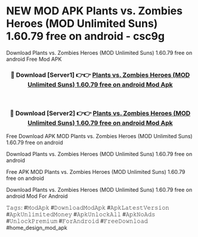 # NEW MOD APK Plants vs. Zombies Heroes (MOD Unlimited Suns) 1.60.79 free on android - csc9g
Download Plants vs. Zombies Heroes (MOD Unlimited Suns) 1.60.79 free on android Free Mod APK

<div align="center">
<h3>🔴 Download [Server1] 👉👉 <a href="https://apk-comot.site?title=Plants_vs._Zombies_Heroes_(MOD_Unlimited_Suns)_1.60.79_free_on_android">Plants vs. Zombies Heroes (MOD Unlimited Suns) 1.60.79 free on android Mod Apk</a></h3><br>

<h3>🔴 Download [Server2] 👉👉 <a href="https://apk-comot.site?title=Plants_vs._Zombies_Heroes_(MOD_Unlimited_Suns)_1.60.79_free_on_android">Plants vs. Zombies Heroes (MOD Unlimited Suns) 1.60.79 free on android Mod Apk</a></h3>
</div>


Free Download APK MOD Plants vs. Zombies Heroes (MOD Unlimited Suns) 1.60.79 free on android

Download Plants vs. Zombies Heroes (MOD Unlimited Suns) 1.60.79 free on android 

Free APK MOD Plants vs. Zombies Heroes (MOD Unlimited Suns) 1.60.79 free on android 

Download Plants vs. Zombies Heroes (MOD Unlimited Suns) 1.60.79 free on android Mod For Android

𝚃𝚊𝚐𝚜: #𝙼𝚘𝚍𝙰𝚙𝚔 #𝙳𝚘𝚠𝚗𝚕𝚘𝚊𝚍𝙼𝚘𝚍𝙰𝚙𝚔 #𝙰𝚙𝚔𝙻𝚊𝚝𝚎𝚜𝚝𝚅𝚎𝚛𝚜𝚒𝚘𝚗 #𝙰𝚙𝚔𝚄𝚗𝚕𝚒𝚖𝚒𝚝𝚎𝚍𝙼𝚘𝚗𝚎𝚢 #𝙰𝚙𝚔𝚄𝚗𝚕𝚘𝚌𝚔𝙰𝚕𝚕 #𝙰𝚙𝚔𝙽𝚘𝙰𝚍𝚜 #𝚄𝚗𝚕𝚘𝚌𝚔𝙿𝚛𝚎𝚖𝚒𝚞𝚖 #𝙵𝚘𝚛𝙰𝚗𝚍𝚛𝚘𝚒𝚍 #𝙵𝚛𝚎𝚎𝙳𝚘𝚠𝚗𝚕𝚘𝚊𝚍 #home_design_mod_apk